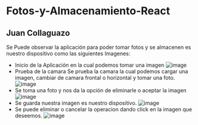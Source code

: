 # Fotos-y-Almacenamiento-React
## Juan Collaguazo 
Se Puede observar la aplicación para poder tomar fotos y se almacenen es nuestro dispositivo como las siguientes Imagenes:
* Inicio de la Aplicación
en la cual podemos tomar una imagen
![image](https://user-images.githubusercontent.com/38759831/128805230-7e6bb647-2f39-41f8-8f9c-8cba52a83140.png)
* Prueba de la camara 
Se prueba la camara la cual podemos cargar una imagen, cambiar de camara frontal o horizontal y tomar una foto.
![image](https://user-images.githubusercontent.com/38759831/128805609-b8e2c7ad-0bad-4152-80d9-7cb25f95caf0.png)
* Se toma una foto y nos da la opción de eliminarle o aceptar la imagen
![image](https://user-images.githubusercontent.com/38759831/128805437-d952acc8-8013-418a-b5ad-27859d040d00.png)
* Se guarda nuestra imagen es nuestro dispositivo.
![image](https://user-images.githubusercontent.com/38759831/128805671-c986e539-25ba-414a-b869-43b5dcabe403.png)
* Se puede eliminar o cancelar la operacion dando click en la imagen que deseemos.
![image](https://user-images.githubusercontent.com/38759831/128805828-3bec20fc-566b-4036-a3b2-25b8469f524e.png)
